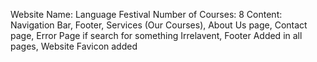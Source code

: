 Website Name: Language Festival
Number of Courses: 8
Content:
Navigation Bar,
Footer,
Services (Our Courses),
About Us page,
Contact page,
Error Page if search for something Irrelavent,
Footer Added in all pages,
Website Favicon added
